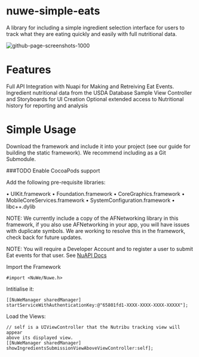 nuwe-simple-eats
================

A library for including a simple ingredient selection interface for users to track what they are eating quickly and easily with full nutritional data.

![github-page-screenshots-1000](https://cloud.githubusercontent.com/assets/3216491/4875507/32b869e0-629b-11e4-930a-c795778943bc.jpg)

Features
================

Full API Integration with Nuapi for Making and Retreiving Eat Events.
Ingredient nutritional data from the USDA Database
Sample View Controller and Storyboards for UI Creation
Optional extended access to Nutritional history for reporting and analysis

Simple Usage
=================

Download the framework and include it into your project (see our guide for building the static framework).
We recommend including as a Git Submodule.

###TODO Enable CocoaPods support

Add the following pre-requisite libraries:

• UIKit.framework
• Foundation.framework
• CoreGraphics.framework
• MobileCoreServices.framework
• SystemConfiguration.framework
• libc++.dylib

NOTE: We currently include a copy of the AFNetworking library in this framework, if you also use AFNetworking in your app, you will have issues with duplicate symbols. We are working to resolve this in the framework, check back for future updates.

NOTE: You will require a Developer Account and to register a user to submit Eat events for that user. See [NuAPI Docs](https://api.nuapi.co/v1/index.html#registration)

Import the Framework

```
#import <NuWe/Nuwe.h>
```

Intitialise it:

```
[[NuWeManager sharedManager] 
startServiceWithAuthenticationKey:@"65801fd1-XXXX-XXXX-XXXX-XXXXX"];
```

Load the Views:

```
// self is a UIViewController that the Nutribu tracking view will appear 
above its displayed view.
[[NuWeManager sharedManager] 
showIngredientsSubmissionViewAboveViewController:self];
```

